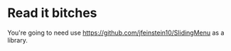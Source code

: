 ﻿Read it bitches
============================================================

You're going to need use https://github.com/jfeinstein10/SlidingMenu as a library.

